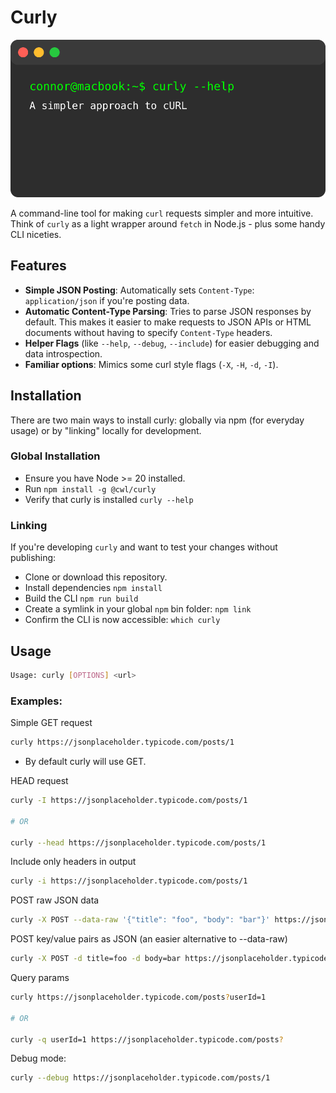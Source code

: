 # Curly

![Curly Banner](./banner.svg)

A command-line tool for making `curl` requests simpler and more intuitive. Think of `curly` as a light wrapper around `fetch` in Node.js - plus some handy CLI niceties.

## Features
* **Simple JSON Posting**: Automatically sets `Content-Type`: `application/json` if you're posting data. 
* **Automatic Content-Type Parsing**: Tries to parse JSON responses by default. This makes it easier to make requests to JSON APIs or HTML documents without having to specify `Content-Type` headers.
* **Helper Flags** (like `--help`, `--debug`, `--include`) for easier debugging and data introspection.
* **Familiar options**: Mimics some curl style flags (`-X`, `-H`, `-d`, `-I`).

## Installation

There are two main ways to install curly: globally via npm (for everyday usage) or by "linking" locally for development.

### Global Installation
* Ensure you have Node >= 20 installed.
* Run `npm install -g @cwl/curly` 
* Verify that curly is installed `curly --help`

### Linking
If you're developing `curly` and want to test your changes without publishing:
* Clone or download this repository.
* Install dependencies `npm install`
* Build the CLI `npm run build`
* Create a symlink in your global `npm` bin folder: `npm link`
* Confirm the CLI is now accessible: `which curly`

## Usage
```sh
Usage: curly [OPTIONS] <url>
```

### Examples:

Simple GET request

```sh
curly https://jsonplaceholder.typicode.com/posts/1
```
* By default curly will use GET.

HEAD request

```sh
curly -I https://jsonplaceholder.typicode.com/posts/1

# OR

curly --head https://jsonplaceholder.typicode.com/posts/1
```

Include only headers in output

```sh
curly -i https://jsonplaceholder.typicode.com/posts/1
```

POST raw JSON data
```sh
curly -X POST --data-raw '{"title": "foo", "body": "bar"}' https://jsonplaceholder.typicode.com/posts
```

POST key/value pairs as JSON (an easier alternative to --data-raw)
```sh
curly -X POST -d title=foo -d body=bar https://jsonplaceholder.typicode.com/posts
```

Query params
```sh
curly https://jsonplaceholder.typicode.com/posts?userId=1

# OR 

curly -q userId=1 https://jsonplaceholder.typicode.com/posts?
```

Debug mode:
```sh
curly --debug https://jsonplaceholder.typicode.com/posts/1
```
